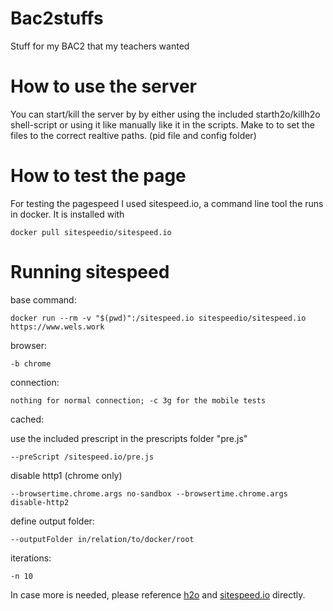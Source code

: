 # Bac2stuffs
Stuff for my BAC2 that my teachers wanted
# How to use the server
You can start/kill the server by by either using the included starth2o/killh2o shell-script or using it like manually like it in the scripts. Make to to set the files to the correct realtive paths. (pid file and config folder)
# How to test the page
For testing the pagespeed I used sitespeed.io, a command line tool the runs in docker. It is installed with

```docker pull sitespeedio/sitespeed.io```

# Running sitespeed
base command:

```docker run --rm -v "$(pwd)":/sitespeed.io sitespeedio/sitespeed.io https://www.wels.work```

browser:

```-b chrome```

connection:

```nothing for normal connection; -c 3g for the mobile tests```

cached:

use the included prescript in the prescripts folder "pre.js"

```--preScript /sitespeed.io/pre.js```

disable http1 (chrome only)

```--browsertime.chrome.args no-sandbox --browsertime.chrome.args disable-http2```

define output folder:

```--outputFolder in/relation/to/docker/root```

iterations:

```-n 10```

In case more is needed, please reference [h2o](https://h2o.examp1e.net/) and [sitespeed.io](https://www.sitespeed.io) directly.
